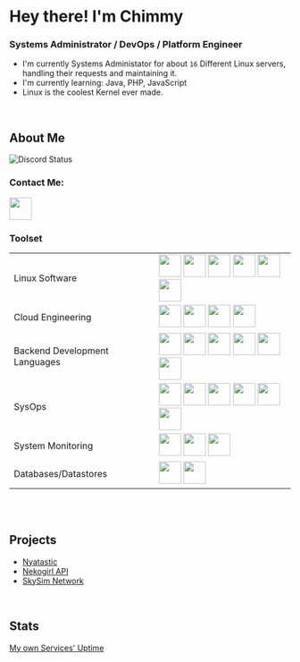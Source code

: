 # Hey there! I'm Chimmy

### Systems Administrator / DevOps / Platform Engineer
- I'm currently Systems Administator for about `16` Different Linux servers, handling their requests and maintaining it.
- I'm currently learning: Java, PHP, JavaScript
- Linux is the coolest Kernel ever made.

<br/>

## About Me

![Discord Status](https://discord.c99.nl/widget/theme-3/458129248259932165.png)

### Contact Me:
<a href="mailto:chimmy@chimmy.xyz"><img src="https://www.vectorlogo.zone/logos/gmail/gmail-icon.svg" width="40" height="40"/></a>

### Toolset

<table>
  <tr>
    <td>Linux Software</td>
    <td>
      <a href="Nginx"><img src="https://www.vectorlogo.zone/logos/nginx/nginx-icon.svg" width="40" height="40"/></a>
      <a href="MariaDB"><img src="https://www.vectorlogo.zone/logos/mariadb/mariadb-icon.svg" width="40" height="40"/></a>
      <a href="Memcached"><img src="https://www.vectorlogo.zone/logos/memcached/memcached-icon.svg" width="40" height="40"/></a>
      <a href="Redis"><img src="https://www.vectorlogo.zone/logos/redis/redis-icon.svg" width="40" height="40"/></a>
      <a href="PHP"><img src="https://www.vectorlogo.zone/logos/php/php-icon.svg" width="40" height="40"/></a>
      <a href="HaProxy"><img src="https://www.vectorlogo.zone/logos/haproxy/haproxy-icon.svg" width="40" height="40"/></a>
    </td>
  </tr>
  <tr>
    <td>Cloud Engineering</td>
    <td>
      <a href="Amazon Web Services"><img src="https://www.vectorlogo.zone/logos/amazon_aws/amazon_aws-icon.svg" width="40" height="40"/></a>
      <a href="Oracle Cloud"><img src="https://www.vectorlogo.zone/logos/oracle/oracle-icon.svg" width="40" height="40"/></a>
      <a href="Microsoft Azure"><img src="https://www.vectorlogo.zone/logos/microsoft_azure/microsoft_azure-icon.svg" width="40" height="40"/></a>
      <a href="Google Cloud Platform"><img src="https://www.vectorlogo.zone/logos/google_cloud/google_cloud-icon.svg" width="40" height="40"/></a>
    </td>
  </tr>
  <tr>
    <td>Backend Development Languages</td>
    <td>
      <a href="Python"><img src="https://www.vectorlogo.zone/logos/python/python-icon.svg" width="40" height="40"/></a>
      <a href="SQL"><img src="https://www.vectorlogo.zone/logos/sqlite/sqlite-icon.svg" width="40" height="40"/></a>
      <a href="HTML"><img src="https://www.vectorlogo.zone/logos/w3_html5/w3_html5-icon.svg" width="40" height="40"/></a>
      <a href="CSS"><img src="https://www.vectorlogo.zone/logos/w3_css/w3_css-icon.svg" width="40" height="40"/></a>
      <a href="BASH"><img src="https://www.vectorlogo.zone/logos/gnu_bash/gnu_bash-icon.svg" width="40" height="40"/></a>
      <a href="PHP"><img src="https://www.vectorlogo.zone/logos/php/php-icon.svg" width="40" height="40"/></a>
    </td>
  </tr>
  <tr>
    <td>SysOps</td>
    <td>
      <a href="Docker"><img src="https://www.vectorlogo.zone/logos/docker/docker-icon.svg" width="40" height="40"/></a>
      <a href="Linux"><img src="https://www.vectorlogo.zone/logos/linux/linux-icon.svg" width="40" height="40"/></a>
      <a href="Alphine Linux"><img src="https://www.vectorlogo.zone/logos/alpinelinux/alpinelinux-icon.svg" width="40" height="40"/></a>
      <a href="Ubuntu"><img src="https://www.vectorlogo.zone/logos/ubuntu/ubuntu-icon.svg" width="40" height="40"/></a>
      <a href="Debian"><img src="https://www.vectorlogo.zone/logos/debian/debian-icon.svg" width="40" height="40"/></a>
      <a href="BASH"><img src="https://www.vectorlogo.zone/logos/gnu_bash/gnu_bash-icon.svg" width="40" height="40"/></a>
    </td>
  </tr>
  <tr>
    <td>System Monitoring</td>
    <td>
      <a href="Prometheus"><img src="https://www.vectorlogo.zone/logos/prometheusio/prometheusio-icon.svg" width="40" height="40"/></a>
      <a href="Uptime Kuma"><img src="https://uptime.kuma.pet/img/icon.svg" width="40" height="40"/></a>
      <a href="Netdata"><img src="https://www.netdata.cloud/img/netdata-logo.svg" width="40" height="40"/></a>
    </td>
  </tr>
  <tr>
    <td>Databases/Datastores</td>
    <td>
      <a href="MySQL"><img src="https://www.vectorlogo.zone/logos/mysql/mysql-icon.svg" width="40" height="40"/></a>
      <a href="Redis"><img src="https://www.vectorlogo.zone/logos/redis/redis-icon.svg" width="40" height="40"/></a>
    </td>
  </tr>
</table>

<br/>

<br/>

## Projects

- [Nyatastic](https://nekogirl.net/)
- [Nekogirl API](https://api.nekogirl.net/)
- [SkySim Network](https://skysim.sbs/)

<br/>

## Stats

[My own Services' Uptime](https://status.chimmy.xyz/)
